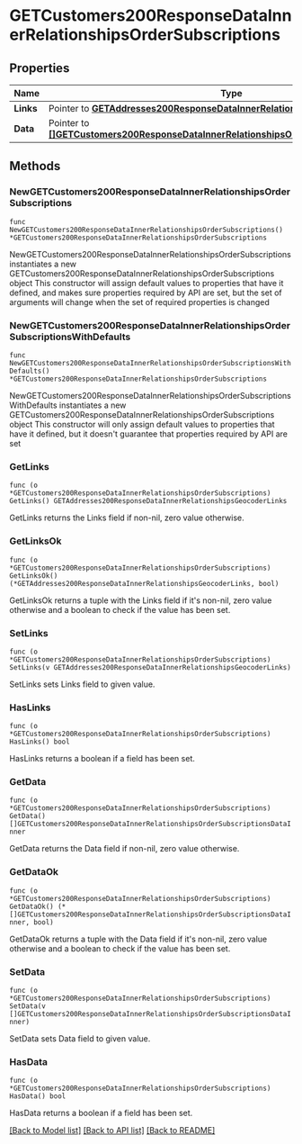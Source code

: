 # GETCustomers200ResponseDataInnerRelationshipsOrderSubscriptions

## Properties

Name | Type | Description | Notes
------------ | ------------- | ------------- | -------------
**Links** | Pointer to [**GETAddresses200ResponseDataInnerRelationshipsGeocoderLinks**](GETAddresses200ResponseDataInnerRelationshipsGeocoderLinks.md) |  | [optional] 
**Data** | Pointer to [**[]GETCustomers200ResponseDataInnerRelationshipsOrderSubscriptionsDataInner**](GETCustomers200ResponseDataInnerRelationshipsOrderSubscriptionsDataInner.md) |  | [optional] 

## Methods

### NewGETCustomers200ResponseDataInnerRelationshipsOrderSubscriptions

`func NewGETCustomers200ResponseDataInnerRelationshipsOrderSubscriptions() *GETCustomers200ResponseDataInnerRelationshipsOrderSubscriptions`

NewGETCustomers200ResponseDataInnerRelationshipsOrderSubscriptions instantiates a new GETCustomers200ResponseDataInnerRelationshipsOrderSubscriptions object
This constructor will assign default values to properties that have it defined,
and makes sure properties required by API are set, but the set of arguments
will change when the set of required properties is changed

### NewGETCustomers200ResponseDataInnerRelationshipsOrderSubscriptionsWithDefaults

`func NewGETCustomers200ResponseDataInnerRelationshipsOrderSubscriptionsWithDefaults() *GETCustomers200ResponseDataInnerRelationshipsOrderSubscriptions`

NewGETCustomers200ResponseDataInnerRelationshipsOrderSubscriptionsWithDefaults instantiates a new GETCustomers200ResponseDataInnerRelationshipsOrderSubscriptions object
This constructor will only assign default values to properties that have it defined,
but it doesn't guarantee that properties required by API are set

### GetLinks

`func (o *GETCustomers200ResponseDataInnerRelationshipsOrderSubscriptions) GetLinks() GETAddresses200ResponseDataInnerRelationshipsGeocoderLinks`

GetLinks returns the Links field if non-nil, zero value otherwise.

### GetLinksOk

`func (o *GETCustomers200ResponseDataInnerRelationshipsOrderSubscriptions) GetLinksOk() (*GETAddresses200ResponseDataInnerRelationshipsGeocoderLinks, bool)`

GetLinksOk returns a tuple with the Links field if it's non-nil, zero value otherwise
and a boolean to check if the value has been set.

### SetLinks

`func (o *GETCustomers200ResponseDataInnerRelationshipsOrderSubscriptions) SetLinks(v GETAddresses200ResponseDataInnerRelationshipsGeocoderLinks)`

SetLinks sets Links field to given value.

### HasLinks

`func (o *GETCustomers200ResponseDataInnerRelationshipsOrderSubscriptions) HasLinks() bool`

HasLinks returns a boolean if a field has been set.

### GetData

`func (o *GETCustomers200ResponseDataInnerRelationshipsOrderSubscriptions) GetData() []GETCustomers200ResponseDataInnerRelationshipsOrderSubscriptionsDataInner`

GetData returns the Data field if non-nil, zero value otherwise.

### GetDataOk

`func (o *GETCustomers200ResponseDataInnerRelationshipsOrderSubscriptions) GetDataOk() (*[]GETCustomers200ResponseDataInnerRelationshipsOrderSubscriptionsDataInner, bool)`

GetDataOk returns a tuple with the Data field if it's non-nil, zero value otherwise
and a boolean to check if the value has been set.

### SetData

`func (o *GETCustomers200ResponseDataInnerRelationshipsOrderSubscriptions) SetData(v []GETCustomers200ResponseDataInnerRelationshipsOrderSubscriptionsDataInner)`

SetData sets Data field to given value.

### HasData

`func (o *GETCustomers200ResponseDataInnerRelationshipsOrderSubscriptions) HasData() bool`

HasData returns a boolean if a field has been set.


[[Back to Model list]](../README.md#documentation-for-models) [[Back to API list]](../README.md#documentation-for-api-endpoints) [[Back to README]](../README.md)


